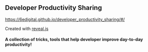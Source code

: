 ## Developer Productivity Sharing


https://6edigital.github.io/developer_productivity_sharing/#/

Created with [reveal.js](https://travis-ci.org/hakimel/reveal.js)


#### A collection of tricks, tools that help developer improve day-to-day productivity!

